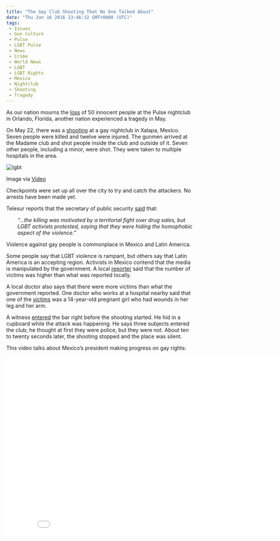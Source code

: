 ```yaml
---
title: "The Gay Club Shooting That No One Talked About"
date: "Thu Jun 16 2016 13:46:32 GMT+0000 (UTC)"
tags: 
 - Issues
 - Gun Culture
 - Pulse
 - LGBT Pulse
 - News
 - Crime
 - World News
 - LGBT
 - LGBT Rights
 - Mexico
 - Nightclub
 - Shooting
 - Tragedy
---
```

<p><!-- Quick Adsense WordPress Plugin: http://quicksense.net/ --></p><p>As our nation mourns the <a href="http://www.liberalamerica.org/2016/06/12/50-confirmed-dead-53-wounded-worst-mass-shooting-us-history/" target="_blank">loss</a> of 50 innocent people at the Pulse nightclub in Orlando, Florida, another nation experienced a tragedy in May.</p><p>On May 22, there was a <a href="http://www.laht.com/article.asp?ArticleId=2412733&amp;CategoryId=14091" onclick="__gaTracker(&apos;send&apos;, &apos;event&apos;, &apos;outbound-article&apos;, &apos;http://www.laht.com/article.asp?ArticleId=2412733&amp;CategoryId=14091&apos;, &apos;shooting&apos;);" target="_blank">shooting</a> at a gay nightclub in Xalapa, Mexico. Seven people were killed and twelve were injured. The gunmen arrived at the Madame club and shot people inside the club and outside of it. Seven other people, including a minor, were shot. They were taken to multiple hospitals in the area.</p><div id="attachment_137488" style="width: 610px" class="wp-caption aligncenter"><img class="size-full wp-image-137488" src="//i0.wp.com/cdn.liberalamerica.org/wp-content/uploads/2016/06/Presentan-a-responsable-de-la-balacera-en-el-bar-%E2%80%9CMadame%E2%80%9D-YouTube.png?resize=600%2C376" alt="lgbt" data-recalc-dims="1">
<p class="wp-caption-text">Image via <a href="https://www.youtube.com/watch?v=MxNHx-dDqHk" onclick="__gaTracker(&apos;send&apos;, &apos;event&apos;, &apos;outbound-article&apos;, &apos;https://www.youtube.com/watch?v=MxNHx-dDqHk&apos;, &apos;Video&apos;);">Video</a></p>
</div><p>Checkpoints were set up all over the city to try and catch the attackers. No arrests have been made yet.</p><p>Telesur reports that the secretary of public security <a href="http://www.telesurtv.net/english/news/The-Massacre-at-a-Mexican-Gay-Bar-That-No-One-Talked-About-20160614-0035.html" onclick="__gaTracker(&apos;send&apos;, &apos;event&apos;, &apos;outbound-article&apos;, &apos;http://www.telesurtv.net/english/news/The-Massacre-at-a-Mexican-Gay-Bar-That-No-One-Talked-About-20160614-0035.html&apos;, &apos;said&apos;);" target="_blank">said</a>&#xA0;that:</p><p style="padding-left: 30px;"><em>&#x201C;&#x2026;the killing was motivated by a territorial fight over drug sales, but LGBT activists protested, saying that they were hiding the homophobic aspect of the violence.&#x201D;</em></p><p>Violence against gay people is commonplace in Mexico and Latin America.</p><p>Some people say that LGBT violence is rampant, but others say that Latin America is an accepting region. Activists in Mexico contend that the media is manipulated by the government. A local <a href="http://www.gaynz.com/articles/publish/3/article_18409.php" onclick="__gaTracker(&apos;send&apos;, &apos;event&apos;, &apos;outbound-article&apos;, &apos;http://www.gaynz.com/articles/publish/3/article_18409.php&apos;, &apos;reporter&apos;);">reporter</a> said that the number of victims was higher than what was reported locally.</p><p><!-- Quick Adsense WordPress Plugin: http://quicksense.net/ --></p><p>A local doctor also says that there were more victims than what the government reported. One doctor who works at a hospital nearby said that one of the <a href="http://www.gaynz.com/articles/publish/3/article_18409.php" onclick="__gaTracker(&apos;send&apos;, &apos;event&apos;, &apos;outbound-article&apos;, &apos;http://www.gaynz.com/articles/publish/3/article_18409.php&apos;, &apos;victims&apos;);">victims</a> was a 14-year-old pregnant girl who had wounds in her leg and her arm.</p><p>A witness <a href="http://www.gaynz.com/articles/publish/3/article_18409.php" onclick="__gaTracker(&apos;send&apos;, &apos;event&apos;, &apos;outbound-article&apos;, &apos;http://www.gaynz.com/articles/publish/3/article_18409.php&apos;, &apos;entered&apos;);" target="_blank">entered</a> the bar right before the shooting started. He hid in a cupboard while the attack was happening. He says three subjects entered the club; he thought at first they were police, but they were not. About ten to twenty seconds later, the shooting stopped and the place was silent.</p><p>This video talks about Mexico&#x2019;s president making progress on gay rights:</p><p><iframe width="853" height="480" src="//www.youtube.com/embed/1pfHUjLgiKA" frameborder="0" allowfullscreen></iframe></p><div style="font-size:0px;height:0px;line-height:0px;margin:0;padding:0;clear:both"></div>